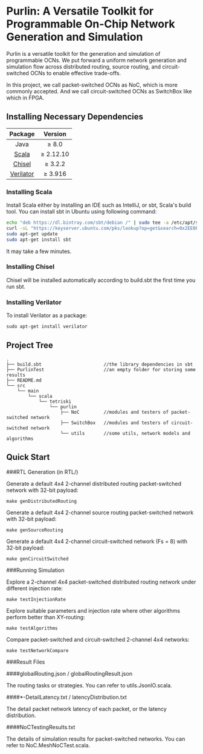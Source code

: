 Purlin: A Versatile Toolkit for Programmable On-Chip Network Generation and Simulation
=====================

Purlin is a versatile toolkit for the generation and simulation of programmable OCNs.
We put forward a uniform network generation and simulation flow across distributed
routing, source routing, and circuit-switched OCNs to enable effective
trade-offs.

In this project, we call packet-switched OCNs as NoC, which is more commonly accepted.
And we call circuit-switched OCNs as SwitchBox like which in FPGA.


## Installing Necessary Dependencies

|  Package  |  Version  |
|  :----: | :----: |
| Java  | ≥ 8.0 |
| [Scala](https://www.scala-lang.org/download/)  | ≥ 2.12.10 |
| [Chisel](https://github.com/freechipsproject/chisel3)  | ≥ 3.2.2 |
| [Verilator](https://www.veripool.org/wiki/verilator)  | ≥ 3.916 |

### Installing Scala
Install Scala either by installing an IDE such as IntelliJ, or sbt, Scala's build tool.
You can install sbt in Ubuntu using following command:
 ```Bash
 echo "deb https://dl.bintray.com/sbt/debian /" | sudo tee -a /etc/apt/sources.list.d/sbt.list
 curl -sL "https://keyserver.ubuntu.com/pks/lookup?op=get&search=0x2EE0EA64E40A89B84B2DF73499E82A75642AC823" | sudo apt-key add
 sudo apt-get update
 sudo apt-get install sbt
 ```

It may take a few minutes.

### Installing Chisel
Chisel will be installed automatically according to build.sbt the first time you run sbt.

### Installing Verilator

To install Verilator as a package:
``` shell
sudo apt-get install verilator
``` 

## Project Tree

```
.
├── build.sbt                       //the library dependencies in sbt
├── PurlinTest                      //an empty folder for storing some results
├── README.md 
└── src
    └── main
        └── scala
            └── tetriski
                └── purlin
                    ├── NoC         //modules and testers of packet-switched network
                    ├── SwitchBox   //modules and testers of circuit-switched network
                    └── utils       //some utils, network models and algorithms
```


## Quick Start

###RTL Generation (in RTL/)

Generate a default 4x4 2-channel distributed routing packet-switched network with 32-bit payload:
``` shell
make genDistributedRouting
``` 

Generate a default 4x4 2-channel source routing packet-switched network with 32-bit payload:
``` shell
make genSourceRouting
``` 

Generate a default 4x4 2-channel circuit-switched network (Fs = 8) with 32-bit payload:
``` shell
make genCircuitSwitched
``` 

###Running Simulation

Explore a 2-channel 4x4 packet-switched distributed routing network under different injection rate:
``` shell
make testInjectionRate
``` 

Explore suitable parameters and injection rate where other algorithms perform better than XY-routing:
``` shell
make testAlgorithms
``` 

Compare packet-switched and circuit-switched 2-channel 4x4 networks:
``` shell
make testNetworkCompare
``` 
 

###Result Files

####globalRouting.json / globalRoutingResult.json


The routing tasks or strategies.
You can refer to utils.JsonIO.scala.

####*-DetailLatency.txt / latencyDistribution.txt

The detail packet network latency of each packet, or the latency distribution.

####NoCTestingResults.txt

The details of simulation results for packet-switched networks.
You can refer to NoC.MeshNoCTest.scala.

